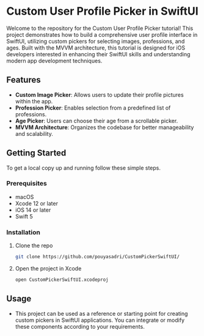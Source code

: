 # Custom User Profile Picker in SwiftUI

Welcome to the repository for the Custom User Profile Picker tutorial! This project demonstrates how to build a comprehensive user profile interface in SwiftUI, utilizing custom pickers for selecting images, professions, and ages. Built with the MVVM architecture, this tutorial is designed for iOS developers interested in enhancing their SwiftUI skills and understanding modern app development techniques.

## Features

- **Custom Image Picker**: Allows users to update their profile pictures within the app.
- **Profession Picker**: Enables selection from a predefined list of professions.
- **Age Picker**: Users can choose their age from a scrollable picker.
- **MVVM Architecture**: Organizes the codebase for better manageability and scalability.

## Getting Started

To get a local copy up and running follow these simple steps.

### Prerequisites

- macOS
- Xcode 12 or later
- iOS 14 or later
- Swift 5

### Installation

1. Clone the repo
   ```sh
   git clone https://github.com/pouyasadri/CustomPickerSwiftUI/
   ```
2. Open the project in Xcode
   ```sh
   open CustomPickerSwiftUI.xcodeproj
   ```
## Usage
- This project can be used as a reference or starting point for creating custom pickers in SwiftUI applications. You can integrate or modify these components according to your requirements.
